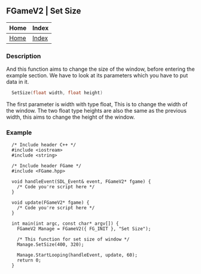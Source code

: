 ## FGameV2 | Set Size

| Home                     | Index                          |
|:-------------------------|:-------------------------------|
| [Home](../../index.html) | [Index](../documentation.html) |

### Description
And this function aims to change the size of the window, before entering the example section. 
We have to look at its parameters which you have to put data in it.
```cpp
  SetSize(float width, float height)
```

The first parameter is width with type float, This is to change the width of the window. 
The two float type heights are also the same as the previous width, this aims to change 
the height of the window.

### Example
```
  /* Include header C++ */
  #include <iostream>
  #include <string>

  /* Include header FGame */
  #include <FGame.hpp>

  void handleEvent(SDL_Event& event, FGameV2* fgame) {
    /* Code you're script here */
  }

  void update(FGameV2* fgame) {
    /* Code you're script here */
  }

  int main(int argc, const char* argv[]) {
    FGameV2 Manage = FGameV2({ FG_INIT }, "Set Size");
    
    /* This function for set size of window */
    Manage.SetSize(400, 320);

    Manage.StartLooping(handleEvent, update, 60);
    return 0;
  }
```
